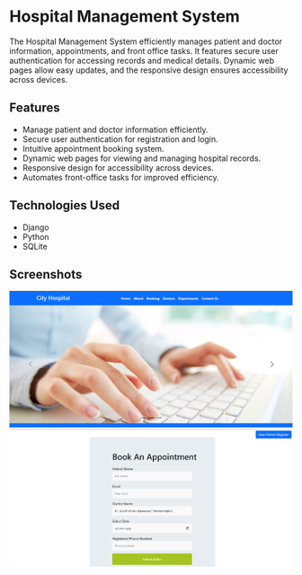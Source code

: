 
# Hospital Management System

The Hospital Management System efficiently manages patient and doctor information, appointments, and front office tasks. It features secure user authentication for accessing records and medical details. Dynamic web pages allow easy updates, and the responsive design ensures accessibility across devices.

## Features
- Manage patient and doctor information efficiently.
- Secure user authentication for registration and login.
- Intuitive appointment booking system.
- Dynamic web pages for viewing and managing hospital records.
- Responsive design for accessibility across devices.
- Automates front-office tasks for improved efficiency.

## Technologies Used
- Django
- Python
- SQLite

## Screenshots

![Homepage](https://github.com/RameesParambil/hospital/blob/fcd11f76c674c028a58cc10dec356969e48ff0f8/Screenshot%202024-12-12%20233026.png)
![Booking page](https://github.com/RameesParambil/hospital/blob/33639d193025478119d1476dd3d50ee543392369/Screenshot%202024-12-12%20233048.png)
